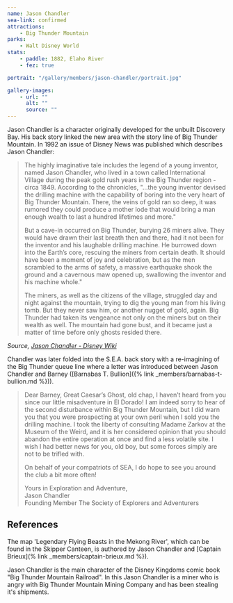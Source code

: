 ```yaml
---
name: Jason Chandler
sea-link: confirmed
attractions:
    - Big Thunder Mountain
parks:
    - Walt Disney World
stats:
    - paddle: 1882, Elaho River
    - fez: true

portrait: "/gallery/members/jason-chandler/portrait.jpg"

gallery-images:
    - url: ""
      alt: ""
      source: ""
---
```


Jason Chandler is a character originally developed for the unbuilt Discovery Bay. His back story linked the new area with the story line of Big Thunder Mountain. In 1992 an issue of Disney News was published which describes Jason Chandler:

> The highly imaginative tale includes the legend of a young inventor, named Jason Chandler, who lived in a town called International Village during the peak gold rush years in the Big Thunder region - circa 1849. According to the chronicles, "...the young inventor devised the drilling machine with the capability of boring into the very heart of Big Thunder Mountain. There, the veins of gold ran so deep, it was rumored they could produce a mother lode that would bring a man enough wealth to last a hundred lifetimes and more."
>
> But a cave-in occurred on Big Thunder, burying 26 miners alive. They would have drawn their last breath then and there, had it not been for the inventor and his laughable drilling machine. He burrowed down into the Earth’s core, rescuing the miners from certain death. It should have been a moment of joy and celebration, but as the men scrambled to the arms of safety, a massive earthquake shook the ground and a cavernous maw opened up, swallowing the inventor and his machine whole."
>
> The miners, as well as the citizens of the village, struggled day and night against the mountain, trying to dig the young man from his living tomb. But they never saw him, or another nugget of gold, again. Big Thunder had taken its vengeance not only on the miners but on their wealth as well. The mountain had gone bust, and it became just a matter of time before only ghosts resided there.

_Source, [Jason Chandler - Disney Wiki](http://disney.wikia.com/wiki/Jason_Chandler)_

Chandler was later folded into the S.E.A. back story with a re-imagining of the Big Thunder queue line where a letter was introduced between Jason Chandler and Barney ([Barnabas T. Bullion]({% link _members/barnabas-t-bullion.md %})).

> Dear Barney, Great Caesar’s Ghost, old chap, I haven’t heard from you since our little misadventure in El Dorado! I am indeed sorry to hear of the second disturbance within Big Thunder Mountain, but I did warn you that you were prospecting at your own peril when I sold you the drilling machine. I took the liberty of consulting Madame Zarkov at the Museum of the Weird, and it is her considered opinion that you should abandon the entire operation at once and find a less volatile site. I wish I had better news for you, old boy, but some forces simply are not to be trifled with.
>
> On behalf of your compatriots of SEA, I do hope to see you around the club a bit more often!
>
> Yours in Exploration and Adventure,  
> Jason Chandler  
> Founding Member The Society of Explorers and Adventurers

## References

The map 'Legendary Flying Beasts in the Mekong River', which can be found in the Skipper Canteen, is authored by Jason Chandler and [Captain Brieux](% link \_members/captain-brieux.md %}).

Jason Chandler is the main character of the Disney Kingdoms comic book "Big Thunder Mountain Railroad". In this Jason Chandler is a miner who is angry with Big Thunder Mountain Mining Company and has been stealing it's shipments.
